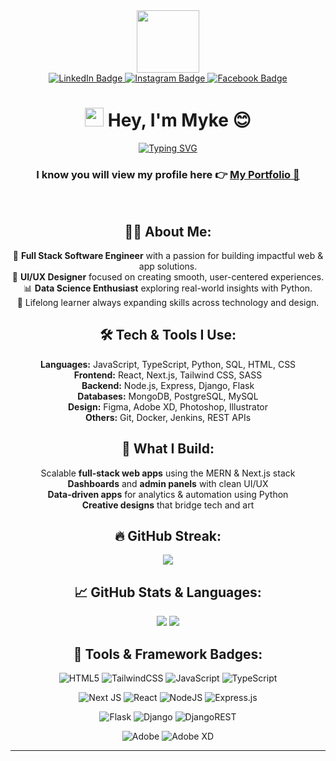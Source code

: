 <div id="header" align="center">
  <img src="https://media.giphy.com/media/M9gbBd9nbDrOTu1Mqx/giphy.gif" width="100"/>
  
  <div id="badges" align="center">
    <a href="https://www.linkedin.com/in/myke-shale/">
      <img src="https://img.shields.io/badge/LinkedIn-blue?style=for-the-badge&logo=linkedin&logoColor=white" alt="LinkedIn Badge"/>
    </a>
    <a href="https://www.instagram.com/myke.shale/">
      <img src="https://img.shields.io/badge/Instagram-red?style=for-the-badge&logo=instagram&logoColor=white" alt="Instagram Badge"/>
    </a>
    <a href="https://facebook.com/mykeshale">
      <img src="https://img.shields.io/badge/Facebook-blue?style=for-the-badge&logo=facebook&logoColor=white" alt="Facebook Badge"/>
    </a>
  </div>

  <h1>
    <img src="https://media.giphy.com/media/hvRJCLFzcasrR4ia7z/giphy.gif" width="30px"/>
    Hey, I'm Myke 😊
  </h1>

  <a href="https://git.io/typing-svg">
    <img src="https://readme-typing-svg.demolab.com?font=Fira+Code&pause=1000&color=F76D15&width=500&lines=Fullstack+Software+Engineer+%F0%9F%96%A5%EF%B8%8F;Frontend+%2F+Backend+%2F+UI%2FUX+Expert+%F0%9F%93%B1%F0%9F%8E%A8;Python+%26+Data+Science+Enthusiast+%F0%9F%93%88%F0%9F%92%BB;Passionate+Problem+Solver+%F0%9F%A7%A0+Always+Learning+%F0%9F%9A%80" alt="Typing SVG" />
  </a>
</div>



<h3 align="center">
  I know you will view my profile here 👉 <a href="https://mike-ayoti.vercel.app/">My Portfolio 🥹</a>
</h3>


<div align="center">
  <br>
  
## 👨‍💻 About Me:
🎯 **Full Stack Software Engineer** with a passion for building impactful web & app solutions.  
🎨 **UI/UX Designer** focused on creating smooth, user-centered experiences.  
📊 **Data Science Enthusiast** exploring real-world insights with Python.  
🚀 Lifelong learner always expanding skills across technology and design.  


## 🛠️ Tech & Tools I Use:
**Languages:** JavaScript, TypeScript, Python, SQL, HTML, CSS  
**Frontend:** React, Next.js, Tailwind CSS, SASS  
**Backend:** Node.js, Express, Django, Flask  
**Databases:** MongoDB, PostgreSQL, MySQL  
**Design:** Figma, Adobe XD, Photoshop, Illustrator  
**Others:** Git, Docker, Jenkins, REST APIs  


## 💼 What I Build:
Scalable **full-stack web apps** using the MERN & Next.js stack  
**Dashboards** and **admin panels** with clean UI/UX  
**Data-driven apps** for analytics & automation using Python  
**Creative designs** that bridge tech and art  


## 🔥 GitHub Streak:
<div align="center">
  <img src="https://nirzak-streak-stats.vercel.app/?user=MykeShale&theme=dark&hide_border=false" />
</div>


## 📈 GitHub Stats & Languages:
<div align="center">
  <img src="https://github-readme-stats.vercel.app/api?username=mykeshale&show_icons=true&theme=radical" />
  <img src="https://github-readme-stats.vercel.app/api/top-langs/?username=MykeShale&theme=vision-friendly-dark&layout=compact" />
</div>


## 🧠 Tools & Framework Badges:
<div align="center">

![HTML5](https://img.shields.io/badge/html5-%23E34F26.svg?style=for-the-badge&logo=html5&logoColor=white)
![TailwindCSS](https://img.shields.io/badge/tailwindcss-%2338B2AC.svg?style=for-the-badge&logo=tailwind-css&logoColor=white)
![JavaScript](https://img.shields.io/badge/javascript-%23323330.svg?style=for-the-badge&logo=javascript&logoColor=%23F7DF1E)
![TypeScript](https://img.shields.io/badge/typescript-%23007ACC.svg?style=for-the-badge&logo=typescript&logoColor=white)

![Next JS](https://img.shields.io/badge/Next-black?style=for-the-badge&logo=next.js&logoColor=white)
![React](https://img.shields.io/badge/react-%2320232a.svg?style=for-the-badge&logo=react&logoColor=%2361DAFB)
![NodeJS](https://img.shields.io/badge/node.js-6DA55F?style=for-the-badge&logo=node.js&logoColor=white)
![Express.js](https://img.shields.io/badge/express.js-%23404d59.svg?style=for-the-badge&logo=express&logoColor=%2361DAFB)

![Flask](https://img.shields.io/badge/flask-%23000.svg?style=for-the-badge&logo=flask&logoColor=white)
![Django](https://img.shields.io/badge/django-%23092E20.svg?style=for-the-badge&logo=django&logoColor=white)
![DjangoREST](https://img.shields.io/badge/DJANGO-REST-ff1709?style=for-the-badge&logo=django&logoColor=white&color=ff1709&labelColor=gray)

![Adobe](https://img.shields.io/badge/adobe-%23FF0000.svg?style=for-the-badge&logo=adobe&logoColor=white)
![Adobe XD](https://img.shields.io/badge/Adobe%20XD-470137?style=for-the-badge&logo=Adobe%20XD&logoColor=#FF61F6)

</div>

---
